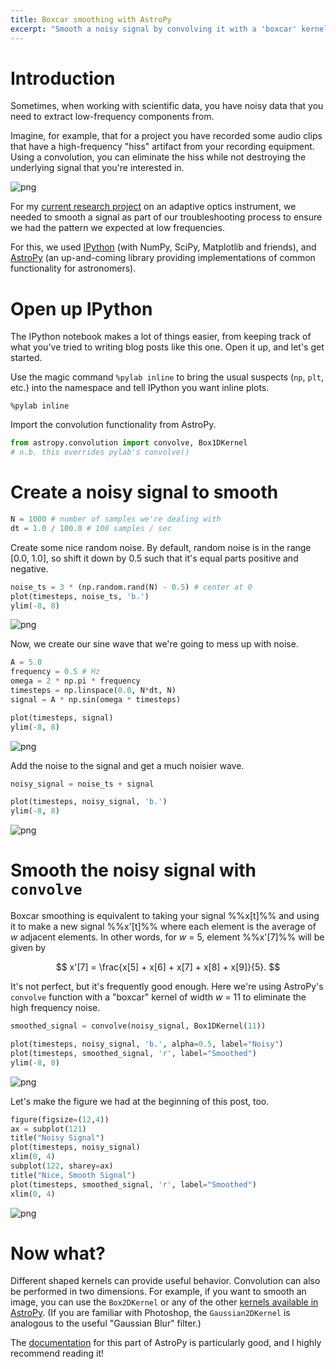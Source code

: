 ```yaml
---
title: Boxcar smoothing with AstroPy
excerpt: "Smooth a noisy signal by convolving it with a 'boxcar' kernel (or: the poor man's low-pass filter)"
---
```


# Introduction

Sometimes, when working with scientific data, you have noisy data that you need to extract low-frequency components from.

Imagine, for example, that for a project you have recorded some audio clips that have a high-frequency "hiss" artifact from your recording equipment. Using a convolution, you can eliminate the hiss while not destroying the underlying signal that you're interested in.

![png](AstroPy_boxcar_10_1.png)

For my [current research project](http://physastro.pomona.edu/research/kapao-adaptive-optics/) on an adaptive optics instrument, we needed to smooth a signal as part of our troubleshooting process to ensure we had the pattern we expected at low frequencies.

For this, we used [IPython](http://ipython.org) (with NumPy, SciPy, Matplotlib and friends), and [AstroPy](http://astropy.org) (an up-and-coming library providing implementations of common functionality for astronomers).

# Open up IPython

The IPython notebook makes a lot of things easier, from keeping track of what you've tried to writing blog posts like this one. Open it up, and let's get started.

Use the magic command `%pylab inline` to bring the usual suspects (`np`, `plt`, etc.) into the namespace and tell IPython you want inline plots.

    %pylab inline

Import the convolution functionality from AstroPy.

```python
from astropy.convolution import convolve, Box1DKernel
# n.b. this overrides pylab's convolve()
```

# Create a noisy signal to smooth

```python
N = 1000 # number of samples we're dealing with
dt = 1.0 / 100.0 # 100 samples / sec
```

Create some nice random noise. By default, random noise is in the range [0.0, 1.0], so shift it down by 0.5 such that it's equal parts positive and negative.

```python
noise_ts = 3 * (np.random.rand(N) - 0.5) # center at 0
plot(timesteps, noise_ts, 'b.')
ylim(-8, 8)
```

![png](AstroPy_boxcar_3_1.png)

Now, we create our sine wave that we're going to mess up with noise.

```python
A = 5.0
frequency = 0.5 # Hz
omega = 2 * np.pi * frequency
timesteps = np.linspace(0.0, N*dt, N)
signal = A * np.sin(omega * timesteps) 
```

```python
plot(timesteps, signal)
ylim(-8, 8)
```
![png](AstroPy_boxcar_5_1.png)

Add the noise to the signal and get a much noisier wave.

```python
noisy_signal = noise_ts + signal
```

```python
plot(timesteps, noisy_signal, 'b.')
ylim(-8, 8)
```
![png](AstroPy_boxcar_7_1.png)

# Smooth the noisy signal with `convolve`

Boxcar smoothing is equivalent to taking your signal %%x[t]%% and using it to make a new signal %%x'[t]%% where each element is the average of *w* adjacent elements. In other words, for *w* = 5, element %%x'[7]%% will be given by 

$$ x'[7] = \frac{x[5] + x[6] + x[7] + x[8] + x[9]}{5}. $$

It's not perfect, but it's frequently good enough. Here we're using AstroPy's `convolve` function with a "boxcar" kernel of width *w* = 11 to eliminate the high frequency noise.

```python
smoothed_signal = convolve(noisy_signal, Box1DKernel(11))
```

```python
plot(timesteps, noisy_signal, 'b.', alpha=0.5, label="Noisy")
plot(timesteps, smoothed_signal, 'r', label="Smoothed")
ylim(-8, 8)
```


![png](AstroPy_boxcar_9_1.png)

Let's make the figure we had at the beginning of this post, too.

```python
figure(figsize=(12,4))
ax = subplot(121)
title("Noisy Signal")
plot(timesteps, noisy_signal)
xlim(0, 4)
subplot(122, sharey=ax)
title("Nice, Smooth Signal")
plot(timesteps, smoothed_signal, 'r', label="Smoothed")
xlim(0, 4)
```

![png](AstroPy_boxcar_10_1.png)

# Now what?

Different shaped kernels can provide useful behavior. Convolution can also be performed in two dimensions. For example, if you want to smooth an image, you can use the `Box2DKernel` or any of the other [kernels available in AstroPy](http://astropy.readthedocs.org/en/latest/convolution/kernels.html). (If you are familiar with Photoshop, the `Gaussian2DKernel` is analogous to the useful "Gaussian Blur" filter.)

The [documentation](http://astropy.readthedocs.org/en/latest/convolution/kernels.html) for this part of AstroPy is particularly good, and I highly recommend reading it!
